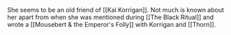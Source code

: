 She seems to be an old friend of [[Kal Korrigan]]. Not much is known about her apart from when she was mentioned during [[The Black Ritual]] and wrote a [[Mousebert & the Emperor's Folly]] with Korrigan and [[Thorn]].